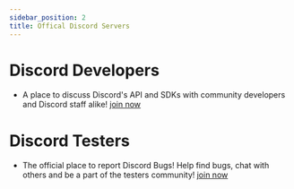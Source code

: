 ```yaml
---
sidebar_position: 2
title: Offical Discord Servers
---
```


# Discord Developers

- A place to discuss Discord's API and SDKs with community developers and Discord staff alike! [join now](https://discord.gg/discord-developers)


# Discord Testers

- The official place to report Discord Bugs! Help find bugs, chat with others and be a part of the testers community! [join now](https://discord.gg/discord-testers)

